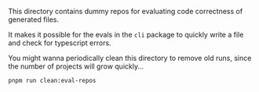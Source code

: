 This directory contains dummy repos for evaluating code correctness of generated files.

It makes it possible for the evals in the `cli` package to quickly write a file and check for typescript errors.

You might wanna periodically clean this directory to remove old runs, since the number of projects will grow quickly...

```bash
pnpm run clean:eval-repos
```
